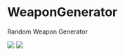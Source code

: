 # WeaponGenerator
Random Weapon Generator

<img src=/Other/WeaponGen1b.gif>

<img src=/Other/WeaponGen2.gif>
